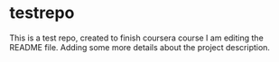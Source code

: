 # testrepo
This is a test repo, created to finish coursera course
I am editing the README file. Adding some more details about the project description.
